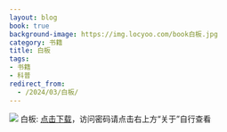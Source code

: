 ```yaml
---
layout: blog
book: true
background-image: https://img.locyoo.com/book白板.jpg
category: 书籍
title: 白板
tags:
- 书籍
- 科普
redirect_from:
  - /2024/03/白板/
---
```

![](https://img.locyoo.com/book白板.jpg)
白板: <a name = "ref1" href="https://url18.ctfile.com/f/50983618-1439915650-b8b3dc?p=3619">点击下载</a>，访问密码请点击右上方“关于”自行查看